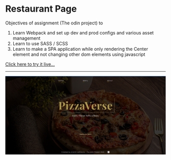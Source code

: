 # Restaurant Page

Objectives of assignment (The odin project) to 
1) Learn Webpack and set up dev and prod configs and various asset management
2) Learn to use SASS / SCSS
3) Learn to make a SPA application while only rendering the Center element and not changing other dom elements using javascript

[Click here to try it live...](https://ananth-adhikarla.github.io/Restaurant-Page/)

---

![My Version](demo.png)

